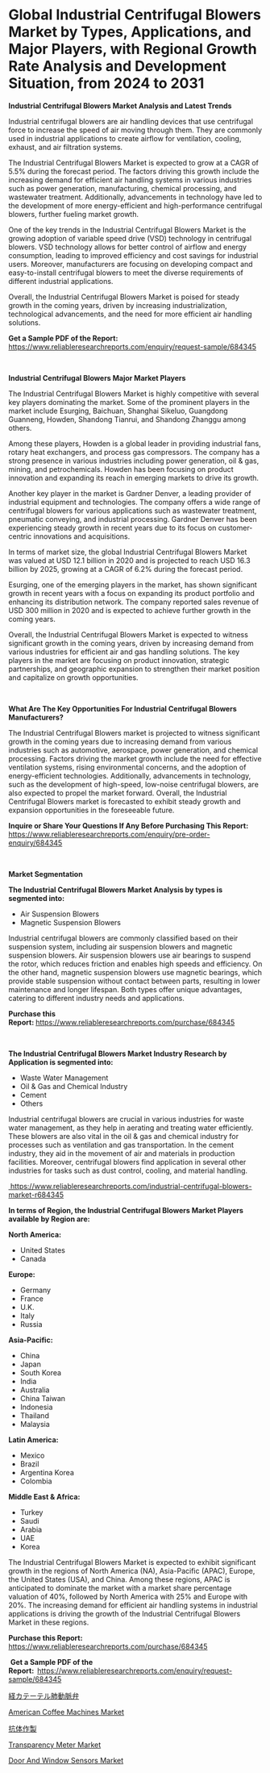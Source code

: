 <p><h1>Global Industrial Centrifugal Blowers Market by Types, Applications, and Major Players, with Regional Growth Rate Analysis and Development Situation, from 2024 to 2031</h1></p><p><strong>Industrial Centrifugal Blowers Market Analysis and Latest Trends</strong></p>
<p><p>Industrial centrifugal blowers are air handling devices that use centrifugal force to increase the speed of air moving through them. They are commonly used in industrial applications to create airflow for ventilation, cooling, exhaust, and air filtration systems.</p><p>The Industrial Centrifugal Blowers Market is expected to grow at a CAGR of 5.5% during the forecast period. The factors driving this growth include the increasing demand for efficient air handling systems in various industries such as power generation, manufacturing, chemical processing, and wastewater treatment. Additionally, advancements in technology have led to the development of more energy-efficient and high-performance centrifugal blowers, further fueling market growth.</p><p>One of the key trends in the Industrial Centrifugal Blowers Market is the growing adoption of variable speed drive (VSD) technology in centrifugal blowers. VSD technology allows for better control of airflow and energy consumption, leading to improved efficiency and cost savings for industrial users. Moreover, manufacturers are focusing on developing compact and easy-to-install centrifugal blowers to meet the diverse requirements of different industrial applications.</p><p>Overall, the Industrial Centrifugal Blowers Market is poised for steady growth in the coming years, driven by increasing industrialization, technological advancements, and the need for more efficient air handling solutions.</p></p>
<p><strong>Get a Sample PDF of the Report:&nbsp;</strong> <a href="https://www.reliableresearchreports.com/enquiry/request-sample/684345">https://www.reliableresearchreports.com/enquiry/request-sample/684345</a></p>
<p>&nbsp;</p>
<p><strong>Industrial Centrifugal Blowers Major Market Players</strong></p>
<p><p>The Industrial Centrifugal Blowers Market is highly competitive with several key players dominating the market. Some of the prominent players in the market include Esurging, Baichuan, Shanghai Sikeluo, Guangdong Guanneng, Howden, Shandong Tianrui, and Shandong Zhanggu among others. </p><p>Among these players, Howden is a global leader in providing industrial fans, rotary heat exchangers, and process gas compressors. The company has a strong presence in various industries including power generation, oil & gas, mining, and petrochemicals. Howden has been focusing on product innovation and expanding its reach in emerging markets to drive its growth.</p><p>Another key player in the market is Gardner Denver, a leading provider of industrial equipment and technologies. The company offers a wide range of centrifugal blowers for various applications such as wastewater treatment, pneumatic conveying, and industrial processing. Gardner Denver has been experiencing steady growth in recent years due to its focus on customer-centric innovations and acquisitions.</p><p>In terms of market size, the global Industrial Centrifugal Blowers Market was valued at USD 12.1 billion in 2020 and is projected to reach USD 16.3 billion by 2025, growing at a CAGR of 6.2% during the forecast period. </p><p>Esurging, one of the emerging players in the market, has shown significant growth in recent years with a focus on expanding its product portfolio and enhancing its distribution network. The company reported sales revenue of USD 300 million in 2020 and is expected to achieve further growth in the coming years.</p><p>Overall, the Industrial Centrifugal Blowers Market is expected to witness significant growth in the coming years, driven by increasing demand from various industries for efficient air and gas handling solutions. The key players in the market are focusing on product innovation, strategic partnerships, and geographic expansion to strengthen their market position and capitalize on growth opportunities.</p></p>
<p>&nbsp;</p>
<p><strong>What Are The Key Opportunities For Industrial Centrifugal Blowers Manufacturers?</strong></p>
<p><p>The Industrial Centrifugal Blowers market is projected to witness significant growth in the coming years due to increasing demand from various industries such as automotive, aerospace, power generation, and chemical processing. Factors driving the market growth include the need for effective ventilation systems, rising environmental concerns, and the adoption of energy-efficient technologies. Additionally, advancements in technology, such as the development of high-speed, low-noise centrifugal blowers, are also expected to propel the market forward. Overall, the Industrial Centrifugal Blowers market is forecasted to exhibit steady growth and expansion opportunities in the foreseeable future.</p></p>
<p><strong>Inquire or Share Your Questions If Any Before Purchasing This Report:</strong> <a href="https://www.reliableresearchreports.com/enquiry/pre-order-enquiry/684345">https://www.reliableresearchreports.com/enquiry/pre-order-enquiry/684345</a></p>
<p>&nbsp;</p>
<p><strong>Market Segmentation</strong></p>
<p><strong>The Industrial Centrifugal Blowers Market Analysis by types is segmented into:</strong></p>
<p><ul><li>Air Suspension Blowers</li><li>Magnetic Suspension Blowers</li></ul></p>
<p><p>Industrial centrifugal blowers are commonly classified based on their suspension system, including air suspension blowers and magnetic suspension blowers. Air suspension blowers use air bearings to suspend the rotor, which reduces friction and enables high speeds and efficiency. On the other hand, magnetic suspension blowers use magnetic bearings, which provide stable suspension without contact between parts, resulting in lower maintenance and longer lifespan. Both types offer unique advantages, catering to different industry needs and applications.</p></p>
<p><strong>Purchase this Report:&nbsp;</strong><a href="https://www.reliableresearchreports.com/purchase/684345">https://www.reliableresearchreports.com/purchase/684345</a></p>
<p>&nbsp;</p>
<p><strong>The Industrial Centrifugal Blowers Market Industry Research by Application is segmented into:</strong></p>
<p><ul><li>Waste Water Management</li><li>Oil & Gas and Chemical Industry</li><li>Cement</li><li>Others</li></ul></p>
<p><p>Industrial centrifugal blowers are crucial in various industries for waste water management, as they help in aerating and treating water efficiently. These blowers are also vital in the oil & gas and chemical industry for processes such as ventilation and gas transportation. In the cement industry, they aid in the movement of air and materials in production facilities. Moreover, centrifugal blowers find application in several other industries for tasks such as dust control, cooling, and material handling.</p></p>
<p><a href="https://www.reliableresearchreports.com/industrial-centrifugal-blowers-market-r684345">&nbsp;https://www.reliableresearchreports.com/industrial-centrifugal-blowers-market-r684345</a></p>
<p><strong>In terms of Region, the Industrial Centrifugal Blowers Market Players available by Region are:</strong></p>
<p>
    <p> <strong> North America: </strong>
        <ul>
            <li>United States</li>
            <li>Canada</li>
        </ul>
        </p> 
    <p> <strong> Europe: </strong>
        <ul>
            <li>Germany</li>
            <li>France</li>
            <li>U.K.</li>
            <li>Italy</li>
            <li>Russia</li>
        </ul>
        </p> 
    <p> <strong> Asia-Pacific: </strong>
        <ul>
            <li>China</li>
            <li>Japan</li>
            <li>South Korea</li>
            <li>India</li>
            <li>Australia</li>
            <li>China Taiwan</li>
            <li>Indonesia</li>
            <li>Thailand</li>
            <li>Malaysia</li>
        </ul>
        </p> 
    <p> <strong> Latin America: </strong>
        <ul>
            <li>Mexico</li>
            <li>Brazil</li>
            <li>Argentina Korea</li>
            <li>Colombia</li>
        </ul>
        </p> 
    <p> <strong> Middle East & Africa: </strong>
        <ul>
            <li>Turkey</li>
            <li>Saudi</li>
            <li>Arabia</li>
            <li>UAE</li>
            <li>Korea</li>
        </ul>
    </p>
    </p>
<p><p>The Industrial Centrifugal Blowers Market is expected to exhibit significant growth in the regions of North America (NA), Asia-Pacific (APAC), Europe, the United States (USA), and China. Among these regions, APAC is anticipated to dominate the market with a market share percentage valuation of 40%, followed by North America with 25% and Europe with 20%. The increasing demand for efficient air handling systems in industrial applications is driving the growth of the Industrial Centrifugal Blowers Market in these regions.</p></p>
<p><strong>Purchase this Report: </strong><a href="https://www.reliableresearchreports.com/purchase/684345">https://www.reliableresearchreports.com/purchase/684345</a></p>
<p>&nbsp;<strong>Get a Sample PDF of the Report:&nbsp;&nbsp;</strong><a href="https://www.reliableresearchreports.com/enquiry/request-sample/684345">https://www.reliableresearchreports.com/enquiry/request-sample/684345</a></p>
<p><strong></strong></p>
<p><p><a href="https://github.com/JaydaWisoky2014/Market-Research-Report-List-1/blob/main/677086335125.md">経カテーテル肺動脈弁</a></p><p><a href="https://github.com/redneck06/Market-Research-Report-List-3/blob/main/american-coffee-machines-market.md">American Coffee Machines Market</a></p><p><a href="https://github.com/ppmazlotr77499/Market-Research-Report-List-1/blob/main/287182635126.md">抗体作製</a></p><p><a href="https://www.linkedin.com/pulse/transparency-meter-market-insights-cagr-trends-growth-strategies-xgnge?trackingId=vueaj9V9eQktNppV391dYQ%3D%3D">Transparency Meter Market</a></p><p><a href="https://github.com/peachesmcdowel1/Market-Research-Report-List-2/blob/main/door-and-window-sensors-market.md">Door And Window Sensors Market</a></p></p>